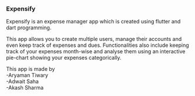 <h3>Expensify</h3>

Expensify is an expense manager app which is created using flutter and dart programming. 

This app allows you to create multiple users, manage their accounts and even keep track of expenses and dues. Functionalities also include keeping track of your expenses month-wise and analyse them using an interactive pie-chart showing your expenses categorically.

This app is made by <br>
-Aryaman Tiwary <br>
-Adwait Saha <br>
-Akash Sharma <br>
